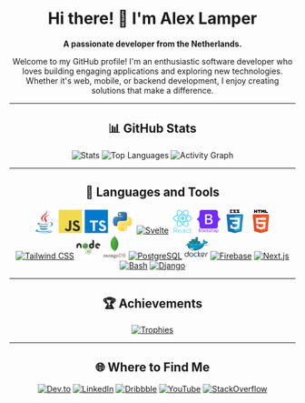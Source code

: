 <div align="center">

# Hi there! 👋 I'm Alex Lamper  
**A passionate developer from the Netherlands.**  

Welcome to my GitHub profile! I'm an enthusiastic software developer who loves building engaging applications and exploring new technologies. Whether it's web, mobile, or backend development, I enjoy creating solutions that make a difference.

---

## 📊 GitHub Stats  

<img src="https://github-readme-stats.vercel.app/api?username=AlexLamper&hide_title=false&hide_rank=false&show_icons=true&include_all_commits=true&count_private=true&disable_animations=false&theme=dracula&locale=en&hide_border=false&order=1" height="150" alt="Stats" />
<img src="https://github-readme-stats.vercel.app/api/top-langs?username=AlexLamper&locale=en&hide_title=false&layout=compact&card_width=320&langs_count=5&theme=dracula&hide_border=false&order=2" height="150" alt="Top Languages" />

<img src="https://github-readme-activity-graph.vercel.app/graph?username=AlexLamper&radius=16&theme=react&area=true&order=5" height="300" alt="Activity Graph" />

---

## 🚀 Languages and Tools  

<a href="#"><img src="https://raw.githubusercontent.com/devicons/devicon/master/icons/java/java-original.svg" alt="Java" width="42" height="42" /></a>
<a href="#"><img src="https://raw.githubusercontent.com/devicons/devicon/master/icons/javascript/javascript-original.svg" alt="JavaScript" width="42" height="42" /></a>
<a href="#"><img src="https://raw.githubusercontent.com/devicons/devicon/master/icons/typescript/typescript-original.svg" alt="TypeScript" width="42" height="42" /></a>
<a href="#"><img src="https://raw.githubusercontent.com/devicons/devicon/master/icons/python/python-original.svg" alt="Python" width="42" height="42" /></a>
<a href="#"><img src="https://upload.wikimedia.org/wikipedia/commons/1/1b/Svelte_Logo.svg" alt="Svelte" width="42" height="42" /></a>
<a href="#"><img src="https://raw.githubusercontent.com/devicons/devicon/master/icons/react/react-original-wordmark.svg" alt="React" width="42" height="42" /></a>
<a href="#"><img src="https://raw.githubusercontent.com/devicons/devicon/master/icons/bootstrap/bootstrap-plain-wordmark.svg" alt="Bootstrap" width="42" height="42" /></a>
<a href="#"><img src="https://raw.githubusercontent.com/devicons/devicon/master/icons/css3/css3-original-wordmark.svg" alt="CSS3" width="42" height="42" /></a>
<a href="#"><img src="https://raw.githubusercontent.com/devicons/devicon/master/icons/html5/html5-original-wordmark.svg" alt="HTML5" width="42" height="42" /></a>
<a href="#"><img src="https://www.vectorlogo.zone/logos/tailwindcss/tailwindcss-icon.svg" alt="Tailwind CSS" width="42" height="42" /></a>
<a href="#"><img src="https://raw.githubusercontent.com/devicons/devicon/master/icons/nodejs/nodejs-original-wordmark.svg" alt="Node.js" width="42" height="42" /></a>
<a href="#"><img src="https://raw.githubusercontent.com/devicons/devicon/master/icons/mongodb/mongodb-original-wordmark.svg" alt="MongoDB" width="42" height="42" /></a>
<a href="#"><img src="https://www.vectorlogo.zone/logos/postgresql/postgresql-icon.svg" alt="PostgreSQL" width="42" height="42" /></a>
<a href="#"><img src="https://raw.githubusercontent.com/devicons/devicon/master/icons/docker/docker-original-wordmark.svg" alt="Docker" width="42" height="42" /></a>
<a href="#"><img src="https://raw.githubusercontent.com/devicons/devicon/master/icons/firebase/firebase-icon.svg" alt="Firebase" width="42" height="42" /></a>
<a href="#"><img src="https://cdn.worldvectorlogo.com/logos/nextjs-2.svg" alt="Next.js" width="42" height="42" /></a>
<a href="#"><img src="https://www.vectorlogo.zone/logos/gnu_bash/gnu_bash-icon.svg" alt="Bash" width="42" height="42" /></a>
<a href="#"><img src="https://cdn.worldvectorlogo.com/logos/django.svg" alt="Django" width="42" height="42" /></a>

---

## 🏆 Achievements  

<a href="https://github.com/ryo-ma/github-profile-trophy"><img src="https://github-profile-trophy.vercel.app/?username=AlexLamper" alt="Trophies" /></a>

---

## 🌐 Where to Find Me  

<a href="https://dev.to/alexlamper"><img src="https://img.shields.io/badge/dev.to-000000?style=for-the-badge&logo=dev.to&logoColor=white" alt="Dev.to" /></a>
<a href="https://www.linkedin.com/in/alexlamper6"><img src="https://img.shields.io/badge/LinkedIn-0077B5?style=for-the-badge&logo=linkedin&logoColor=white" alt="LinkedIn" /></a>
<a href="https://www.dribbble.com/alexlamper"><img src="https://img.shields.io/badge/Dribbble-EA4C89?style=for-the-badge&logo=dribbble&logoColor=white" alt="Dribbble" /></a>
<a href="https://www.youtube.com/@AlexLamper"><img src="https://img.shields.io/badge/YouTube-FF0000?style=for-the-badge&logo=youtube&logoColor=white" alt="YouTube" /></a>
<a href="https://stackoverflow.com/users/20912974"><img src="https://img.shields.io/badge/StackOverflow-F58025?style=for-the-badge&logo=stackoverflow&logoColor=white" alt="StackOverflow" /></a>

</div>
